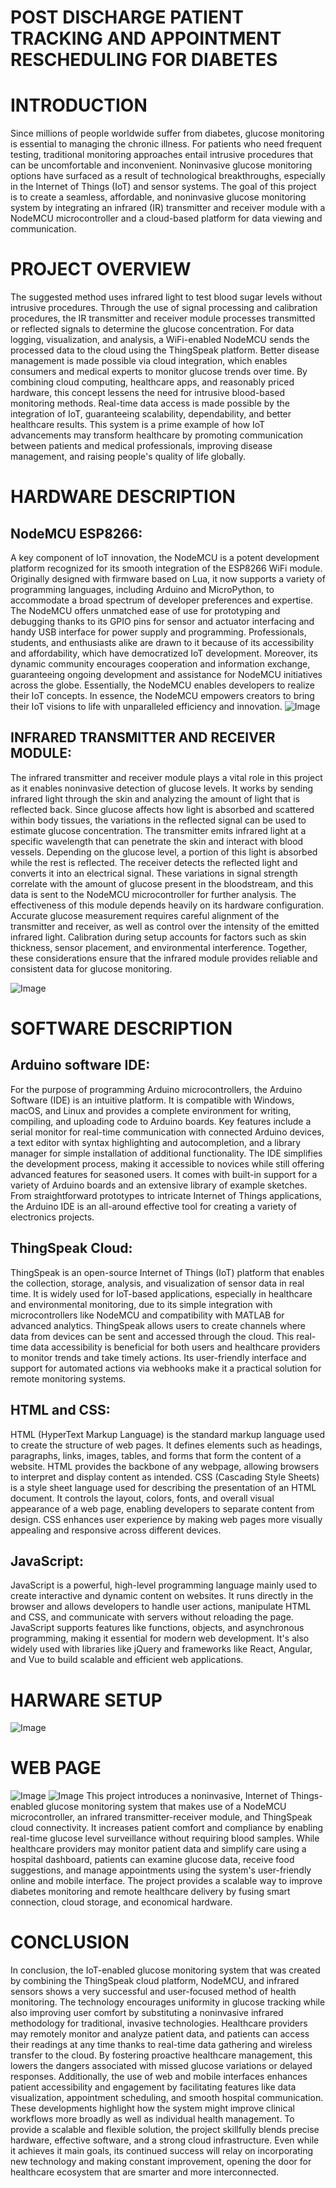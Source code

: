 # POST DISCHARGE PATIENT TRACKING AND APPOINTMENT RESCHEDULING FOR DIABETES

# INTRODUCTION
  Since millions of people worldwide suffer from diabetes, glucose monitoring is essential to managing the chronic illness. For patients who need frequent testing, traditional monitoring approaches entail intrusive procedures that can be uncomfortable and inconvenient. Noninvasive glucose monitoring options have surfaced as a result of technological breakthroughs, especially in the Internet of Things (IoT) and sensor systems. The goal of this project is to create a seamless, affordable, and noninvasive glucose monitoring system by integrating an infrared (IR) transmitter and receiver module with a NodeMCU microcontroller and a cloud-based platform for data viewing and communication.

# PROJECT OVERVIEW
  The suggested method uses infrared light to test blood sugar levels without intrusive procedures. Through the use of signal processing and calibration procedures, the IR transmitter and receiver module processes transmitted or reflected signals to determine the glucose concentration. For data logging, visualization, and analysis, a WiFi-enabled NodeMCU sends the processed data to the cloud using the ThingSpeak platform. Better disease management is made possible via cloud integration, which enables consumers and medical experts to monitor glucose trends over time.
  By combining cloud computing, healthcare apps, and reasonably priced hardware, this concept lessens the need for intrusive blood-based monitoring methods. Real-time data access is made possible by the integration of IoT, guaranteeing scalability, dependability, and better healthcare results. This system is a prime example of how IoT advancements may transform healthcare by promoting communication between patients and medical professionals, improving disease management, and raising people's quality of life globally.
# HARDWARE DESCRIPTION
## NodeMCU ESP8266:
  A key component of IoT innovation, the NodeMCU is a potent development platform recognized for its smooth integration of the ESP8266 WiFi module. Originally designed with firmware based on Lua, it now supports a variety of programming languages, including Arduino and MicroPython, to accommodate a broad spectrum of developer preferences and expertise. The NodeMCU offers unmatched ease of use for prototyping and debugging thanks to its GPIO pins for sensor and actuator interfacing and handy USB interface for power supply and programming. Professionals, students, and enthusiasts alike are drawn to it because of its accessibility and affordability, which have democratized IoT development. Moreover, its dynamic community encourages cooperation and information exchange, guaranteeing ongoing development and assistance for NodeMCU initiatives across the globe. Essentially, the NodeMCU enables developers to realize their IoT concepts. In essence, the NodeMCU empowers creators to bring their IoT visions to life with unparalleled efficiency and innovation.
![Image](https://github.com/user-attachments/assets/91123e69-1d6f-4c6b-8a40-a2f50a60146d)

## INFRARED TRANSMITTER AND RECEIVER MODULE:
  The infrared transmitter and receiver module plays a vital role in this project as it enables noninvasive detection of glucose levels. It works by sending infrared light through the skin and analyzing the amount of light that is reflected back. Since glucose affects how light is absorbed and scattered within body tissues, the variations in the reflected signal can be used to estimate glucose concentration. The transmitter emits infrared light at a specific wavelength that can penetrate the skin and interact with blood vessels. Depending on the glucose level, a portion of this light is absorbed while the rest is reflected. The receiver detects the reflected light and converts it into an electrical signal. These variations in signal strength correlate with the amount of glucose present in the bloodstream, and this data is sent to the NodeMCU microcontroller for further analysis. The effectiveness of this module depends heavily on its hardware configuration. Accurate glucose measurement requires careful alignment of the transmitter and receiver, as well as control over the intensity of the emitted infrared light. Calibration during setup accounts for factors such as skin thickness, sensor placement, and environmental interference. Together, these considerations ensure that the infrared module provides reliable and consistent data for glucose monitoring.
  
![Image](https://github.com/user-attachments/assets/d94496df-c7ce-427a-a9af-015bdd42e0b6)
# SOFTWARE DESCRIPTION
## Arduino software IDE:
  For the purpose of programming Arduino microcontrollers, the Arduino Software (IDE) is an intuitive platform. It is compatible with Windows, macOS, and Linux and provides a complete environment for writing, compiling, and uploading code to Arduino boards. Key features include a serial monitor for real-time communication with connected Arduino devices, a text editor with syntax highlighting and autocompletion, and a library manager for simple installation of additional functionality. The IDE simplifies the development process, making it accessible to novices while still offering advanced features for seasoned users.  It comes with built-in support for a variety of Arduino boards and an extensive library of example sketches. From straightforward prototypes to intricate Internet of Things applications, the Arduino IDE is an all-around effective tool for creating a variety of electronics projects.
## ThingSpeak Cloud:
  ThingSpeak is an open-source Internet of Things (IoT) platform that enables the collection, storage, analysis, and visualization of sensor data in real time. It is widely used for IoT-based applications, especially in healthcare and environmental monitoring, due to its simple integration with microcontrollers like NodeMCU and compatibility with MATLAB for advanced analytics. ThingSpeak allows users to
create channels where data from devices can be sent and accessed through the cloud. This real-time data accessibility is beneficial for both users and healthcare providers to monitor trends and take timely actions. Its user-friendly interface and support for automated actions via webhooks make it a practical solution for remote monitoring systems.
## HTML and CSS:
  HTML (HyperText Markup Language) is the standard markup language used to create the structure of web pages. It defines elements such as headings, paragraphs, links, images, tables, and forms that form the content of a website. HTML provides the backbone of any webpage, allowing browsers to interpret and display content as intended. CSS (Cascading Style Sheets) is a style sheet language used for describing the presentation of an HTML document. It controls the layout, colors, fonts, and overall visual appearance of a web page, enabling developers to separate content from design. CSS enhances user experience by making web pages more visually appealing and responsive across different devices.
## JavaScript:
 JavaScript is a powerful, high-level programming language mainly used to create interactive and dynamic content on websites. It runs directly in the browser and allows developers to handle user actions, manipulate HTML and CSS, and communicate with servers without reloading the page. JavaScript supports features like functions, objects, and asynchronous programming, making it essential for modern web development. It's also widely used with libraries like jQuery and frameworks like React, Angular, and Vue to build scalable and efficient web applications.

# HARWARE SETUP
![Image](https://github.com/user-attachments/assets/761e9834-2d0e-4079-a3ad-78c43667ef9c)

# WEB PAGE
![Image](https://github.com/user-attachments/assets/5e7c2d18-aabf-41e5-a38f-c1be6ef7dcdf) ![Image](https://github.com/user-attachments/assets/d15c96ca-67b2-4afd-8e9b-253da4dd39fa)
  This project introduces a noninvasive, Internet of Things-enabled glucose monitoring system that makes use of a NodeMCU microcontroller, an infrared transmitter-receiver module, and ThingSpeak cloud connectivity. It increases patient comfort and compliance by enabling real-time glucose level surveillance without requiring blood samples. While healthcare providers may monitor patient data and simplify care using a hospital dashboard, patients can examine glucose data, receive food suggestions, and manage appointments using the system's user-friendly online and mobile interface. The project provides a scalable way to improve diabetes monitoring and remote healthcare delivery by fusing smart connection, cloud storage, and economical hardware.
# CONCLUSION
  In conclusion, the IoT-enabled glucose monitoring system that was created by combining the ThingSpeak cloud platform, NodeMCU, and infrared sensors shows a very successful and user-focused method of health monitoring. The technology encourages uniformity in glucose tracking while also improving user comfort by substituting a noninvasive infrared methodology for traditional, invasive technologies. Healthcare providers may remotely monitor and analyze patient data, and patients can access their readings at any time thanks to real-time data gathering and wireless transfer to the cloud. By fostering proactive healthcare management, this lowers the dangers associated with missed glucose variations or delayed responses. Additionally, the use of web and mobile interfaces enhances patient accessibility and engagement by facilitating features like data visualization, appointment scheduling, and smooth hospital communication. These developments highlight how the system might improve clinical workflows more broadly as well as individual health management. To provide a scalable and flexible solution, the project skillfully blends precise hardware, effective software, and a strong cloud infrastructure. Even while it achieves it main goals, its continued success will relay on incorporating new technology and making constant improvement, opening the door for healthcare ecosystem that are smarter and more interconnected.

  
